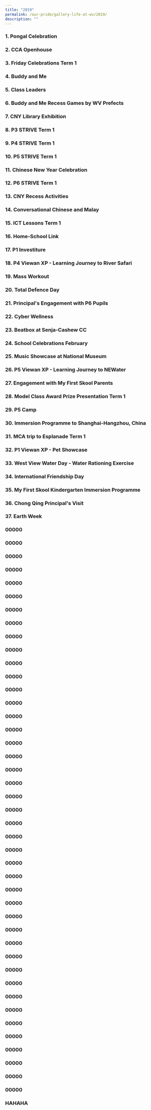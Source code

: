 ```yaml
---
title: "2019"
permalink: /our-pride/gallery-life-at-wv/2019/
description: ""
---
```

### 1. Pongal Celebration

### 2. CCA Openhouse

### 3. Friday Celebrations Term 1

### 4. Buddy and Me

### 5. Class Leaders

### 6. Buddy and Me Recess Games by WV Prefects

### 7. CNY Library Exhibition

### 8. P3 STRIVE Term 1

### 9. P4 STRIVE Term 1

### 10. P5 STRIVE Term 1

### 11. Chinese New Year Celebration

### 12. P6 STRIVE Term 1

### 13. CNY Recess Activities

### 14. Conversational Chinese and Malay

### 15. ICT Lessons Term 1

### 16. Home-School Link

### 17. P1 Investiture

### 18. P4 Viewan XP - Learning Journey to River Safari

### 19. Mass Workout

### 20. Total Defence Day

### 21. Principal's Engagement with P6 Pupils

### 22. Cyber Wellness

### 23. Beatbox at Senja-Cashew CC

### 24. School Celebrations February

### 25. Music Showcase at National Museum

### 26. P5 Viewan XP - Learning Journey to NEWater

### 27. Engagement with My First Skool Parents

### 28. Model Class Award Prize Presentation Term 1

### 29. P5 Camp

### 30. Immersion Programme to Shanghai-Hangzhou, China

### 31. MCA trip to Esplanade Term 1

### 32. P1 Viewan XP - Pet Showcase

### 33. West View Water Day - Water Rationing Exercise

### 34. International Friendship Day

### 35. My First Skool Kindergarten Immersion Programme

### 36. Chong Qing Principal's Visit

### 37. Earth Week

### 00000

### 00000

### 00000

### 00000

### 00000

### 00000

### 00000

### 00000

### 00000

### 00000

### 00000

### 00000

### 00000

### 00000

### 00000

### 00000

### 00000

### 00000

### 00000

### 00000

### 00000

### 00000

### 00000

### 00000

### 00000

### 00000

### 00000

### 00000

### 00000

### 00000

### 00000

### 00000

### 00000

### 00000

### 00000

### 00000

### 00000

### 00000

### 00000

### 00000

### 00000

### 00000

### 00000

### HAHAHA
